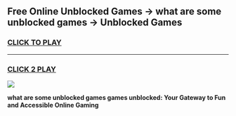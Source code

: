 
## Free Online Unblocked Games → what are some unblocked games → Unblocked Games
<h3>
<a href="https://premium.freeplayer.one?title=what_are_some_unblocked_games&ref=21F">CLICK TO PLAY</a></h3>
<hr>

<h3>
<a href="https://premium.freeplayer.one?title=what_are_some_unblocked_games&ref=21F">CLICK 2 PLAY</a>
  
</h3>

<a href="https://premium.freeplayer.one?title=what_are_some_unblocked_games&ref=21F/"><img src="https://clearcache.store/games.png"></a>


**what are some unblocked games games unblocked: Your Gateway to Fun and Accessible Online Gaming**
